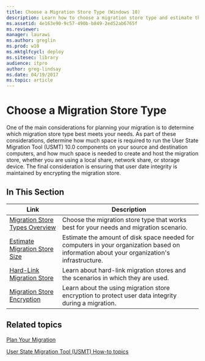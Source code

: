 ```yaml
---
title: Choose a Migration Store Type (Windows 10)
description: Learn how to choose a migration store type and estimate the amount of disk space needed for computers in your organization.
ms.assetid: 4e163e90-9c57-490b-b849-2ed52ab6765f
ms.reviewer: 
manager: laurawi
ms.author: greglin
ms.prod: w10
ms.mktglfcycl: deploy
ms.sitesec: library
audience: itpro
author: greg-lindsay
ms.date: 04/19/2017
ms.topic: article
---
```


# Choose a Migration Store Type

One of the main considerations for planning your migration is to determine which migration store type best meets your needs. As part of these considerations, determine how much space is required to run the User State Migration Tool (USMT) 10.0 components on your source and destination computers, and how much space is needed to create and host the migration store, whether you are using a local share, network share, or storage device. The final consideration is ensuring that user date integrity is maintained by encrypting the migration store.

## In This Section

| Link | Description |
|--- |--- |
|[Migration Store Types Overview](migration-store-types-overview.md)|Choose the migration store type that works best for your needs and migration scenario.|
|[Estimate Migration Store Size](usmt-estimate-migration-store-size.md)|Estimate the amount of disk space needed for computers in your organization based on information about your organization's infrastructure.|
|[Hard-Link Migration Store](usmt-hard-link-migration-store.md)|Learn about hard-link migration stores and the scenarios in which they are used.|
|[Migration Store Encryption](usmt-migration-store-encryption.md)|Learn about the using migration store encryption to protect user data integrity during a migration.|

## Related topics

[Plan Your Migration](usmt-plan-your-migration.md)

[User State Migration Tool (USMT) How-to topics](usmt-how-to.md)
